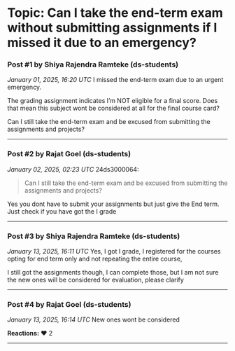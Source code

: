 # Topic: Can I take the end-term exam without submitting assignments if I missed it due to an emergency?

### Post #1 by **Shiya Rajendra Ramteke** (ds-students)
*January 01, 2025, 16:20 UTC*
I missed the end-term exam due to an urgent emergency.

The grading assignment indicates I’m NOT eligible for a final score. Does that mean this subject wont be considered at all for the final course card?

Can I still take the end-term exam and be excused from submitting the assignments and projects?

---

### Post #2 by **Rajat Goel** (ds-students)
*January 02, 2025, 02:23 UTC*
24ds3000064:

> Can I still take the end-term exam and be excused from submitting the assignments and projects?

Yes you dont have to submit your assignments but just give the End term. Just check if you have got the I grade

---

### Post #3 by **Shiya Rajendra Ramteke** (ds-students)
*January 13, 2025, 16:11 UTC*
Yes, I got I grade, I registered for the courses opting for end term only and not repeating the entire course,

I still got the assignments though, I can complete those, but I am not sure the new ones will be considered for evaluation, please clarify

---

### Post #4 by **Rajat Goel** (ds-students)
*January 13, 2025, 16:14 UTC*
New ones wont be considered

**Reactions:** ❤️ 2

---
